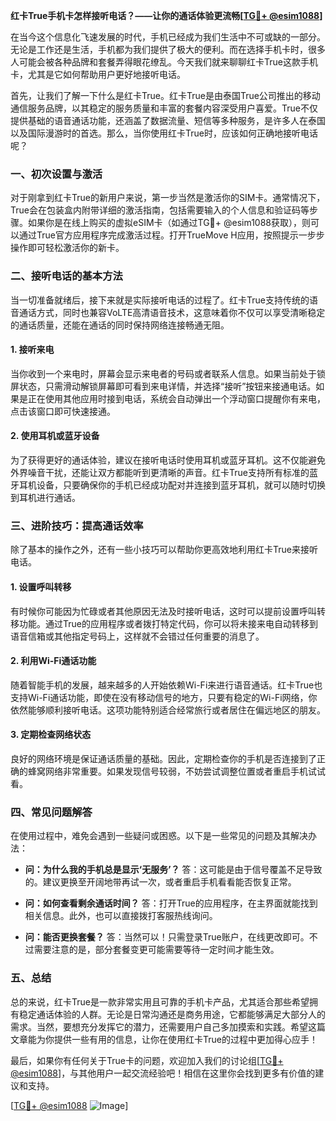 **红卡True手机卡怎样接听电话？——让你的通话体验更流畅[[TG💪+ @esim1088](https://t.me/s/esim1088)]**

在当今这个信息化飞速发展的时代，手机已经成为我们生活中不可或缺的一部分。无论是工作还是生活，手机都为我们提供了极大的便利。而在选择手机卡时，很多人可能会被各种品牌和套餐弄得眼花缭乱。今天我们就来聊聊红卡True这款手机卡，尤其是它如何帮助用户更好地接听电话。

首先，让我们了解一下什么是红卡True。红卡True是由泰国True公司推出的移动通信服务品牌，以其稳定的服务质量和丰富的套餐内容深受用户喜爱。True不仅提供基础的语音通话功能，还涵盖了数据流量、短信等多种服务，是许多人在泰国以及国际漫游时的首选。那么，当你使用红卡True时，应该如何正确地接听电话呢？

### **一、初次设置与激活**

对于刚拿到红卡True的新用户来说，第一步当然是激活你的SIM卡。通常情况下，True会在包装盒内附带详细的激活指南，包括需要输入的个人信息和验证码等步骤。如果你是在线上购买的虚拟eSIM卡（如通过TG💪+ @esim1088获取），则可以通过True官方应用程序完成激活过程。打开TrueMove H应用，按照提示一步步操作即可轻松激活你的新卡。

### **二、接听电话的基本方法**

当一切准备就绪后，接下来就是实际接听电话的过程了。红卡True支持传统的语音通话方式，同时也兼容VoLTE高清语音技术，这意味着你不仅可以享受清晰稳定的通话质量，还能在通话的同时保持网络连接畅通无阻。

#### **1. 接听来电**
当你收到一个来电时，屏幕会显示来电者的号码或者联系人信息。如果当前处于锁屏状态，只需滑动解锁屏幕即可看到来电详情，并选择“接听”按钮来接通电话。如果是正在使用其他应用时接到电话，系统会自动弹出一个浮动窗口提醒你有来电，点击该窗口即可快速接通。

#### **2. 使用耳机或蓝牙设备**
为了获得更好的通话体验，建议在接听电话时使用耳机或蓝牙耳机。这不仅能避免外界噪音干扰，还能让双方都能听到更清晰的声音。红卡True支持所有标准的蓝牙耳机设备，只要确保你的手机已经成功配对并连接到蓝牙耳机，就可以随时切换到耳机进行通话。

### **三、进阶技巧：提高通话效率**

除了基本的操作之外，还有一些小技巧可以帮助你更高效地利用红卡True来接听电话。

#### **1. 设置呼叫转移**
有时候你可能因为忙碌或者其他原因无法及时接听电话，这时可以提前设置呼叫转移功能。通过True的应用程序或者拨打特定代码，你可以将未接来电自动转移到语音信箱或其他指定号码上，这样就不会错过任何重要的消息了。

#### **2. 利用Wi-Fi通话功能**
随着智能手机的发展，越来越多的人开始依赖Wi-Fi来进行语音通话。红卡True也支持Wi-Fi通话功能，即使在没有移动信号的地方，只要有稳定的Wi-Fi网络，你依然能够顺利接听电话。这项功能特别适合经常旅行或者居住在偏远地区的朋友。

#### **3. 定期检查网络状态**
良好的网络环境是保证通话质量的基础。因此，定期检查你的手机是否连接到了正确的蜂窝网络非常重要。如果发现信号较弱，不妨尝试调整位置或者重启手机试试看。

### **四、常见问题解答**

在使用过程中，难免会遇到一些疑问或困惑。以下是一些常见的问题及其解决办法：

- **问：为什么我的手机总是显示‘无服务’？**
  答：这可能是由于信号覆盖不足导致的。建议更换至开阔地带再试一次，或者重启手机看看能否恢复正常。

- **问：如何查看剩余通话时间？**
  答：打开True的应用程序，在主界面就能找到相关信息。此外，也可以直接拨打客服热线询问。

- **问：能否更换套餐？**
  答：当然可以！只需登录True账户，在线更改即可。不过需要注意的是，部分套餐变更可能需要等待一定时间才能生效。

### **五、总结**

总的来说，红卡True是一款非常实用且可靠的手机卡产品，尤其适合那些希望拥有稳定通话体验的人群。无论是日常沟通还是商务用途，它都能够满足大部分人的需求。当然，要想充分发挥它的潜力，还需要用户自己多加摸索和实践。希望这篇文章能为你提供一些有用的信息，让你在使用红卡True的过程中更加得心应手！

最后，如果你有任何关于True卡的问题，欢迎加入我们的讨论组[[TG💪+ @esim1088](https://t.me/s/esim1088)]，与其他用户一起交流经验吧！相信在这里你会找到更多有价值的建议和支持。

[[TG💪+ @esim1088](https://t.me/s/esim1088) ![Image](https://i.postimg.cc/4NQfJmqS/Snipaste-2025-05-13-00-14-12.png)]